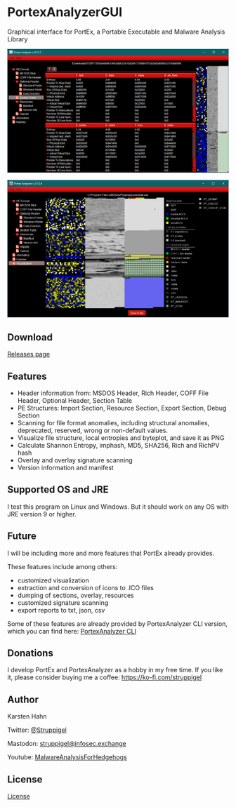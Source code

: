# PortexAnalyzerGUI

Graphical interface for PortEx, a Portable Executable and Malware Analysis Library

![visualizer example](https://github.com/struppigel/PortexAnalyzerGUI/raw/main/resources/screenshot.png)

![visualizer example](https://github.com/struppigel/PortexAnalyzerGUI/raw/main/resources/screenshot2.png)

## Download

[Releases page](https://github.com/struppigel/PortexAnalyzerGUI/releases)

## Features

* Header information from: MSDOS Header, Rich Header, COFF File Header, Optional Header, Section Table
* PE Structures: Import Section, Resource Section, Export Section, Debug Section
* Scanning for file format anomalies, including structural anomalies, deprecated, reserved, wrong or non-default values.
* Visualize file structure, local entropies and byteplot, and save it as PNG
* Calculate Shannon Entropy, imphash, MD5, SHA256, Rich and RichPV hash
* Overlay and overlay signature scanning
* Version information and manifest

## Supported OS and JRE

I test this program on Linux and Windows. But it should work on any OS with JRE version 9 or higher.

## Future

I will be including more and more features that PortEx already provides.

These features include among others:

* customized visualization
* extraction and conversion of icons to .ICO files
* dumping of sections, overlay, resources
* customized signature scanning
* export reports to txt, json, csv

Some of these features are already provided by PortexAnalyzer CLI version, which you can find here: [PortexAnalyzer CLI](https://github.com/struppigel/PortEx/tree/master/progs)

## Donations

I develop PortEx and PortexAnalyzer as a hobby in my free time. If you like it, please consider buying me a coffee: https://ko-fi.com/struppigel

## Author

Karsten Hahn 

Twitter: [@Struppigel](https://twitter.com/struppigel)

Mastodon: [struppigel@infosec.exchange](https://infosec.exchange/@struppigel)

Youtube: [MalwareAnalysisForHedgehogs](https://www.youtube.com/c/MalwareAnalysisForHedgehogs)

## License

[License](https://github.com/struppigel/PortexAnalyzerGUI/blob/main/LICENSE)
